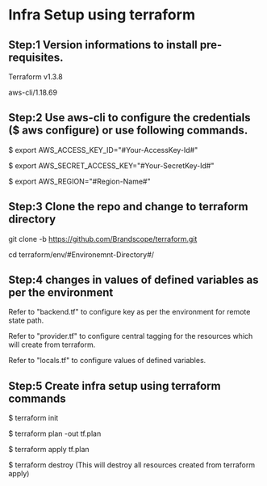 # Infra Setup using terraform

## Step:1 Version informations to install pre-requisites.

Terraform v1.3.8

aws-cli/1.18.69

## Step:2 Use aws-cli to configure the credentials ($ aws configure) or use following commands.

$ export AWS_ACCESS_KEY_ID="#Your-AccessKey-Id#"

$ export AWS_SECRET_ACCESS_KEY="#Your-SecretKey-Id#"

$ export AWS_REGION="#Region-Name#"

## Step:3 Clone the repo and change to terraform directory

git clone -b <Branch-Name> https://github.com/Brandscope/terraform.git

cd terraform/env/#Environemnt-Directory#/

## Step:4 changes in values of defined variables as per the environment

Refer to "backend.tf" to configure key as per the environment for remote state path.

Refer to "provider.tf" to configure central tagging for the resources which will create from terraform.

Refer to "locals.tf" to configure values of defined variables.

## Step:5 Create infra setup using terraform commands

$ terraform init

$ terraform plan -out tf.plan

$ terraform apply tf.plan

$ terraform destroy (This will destroy all resources created from terraform apply)
